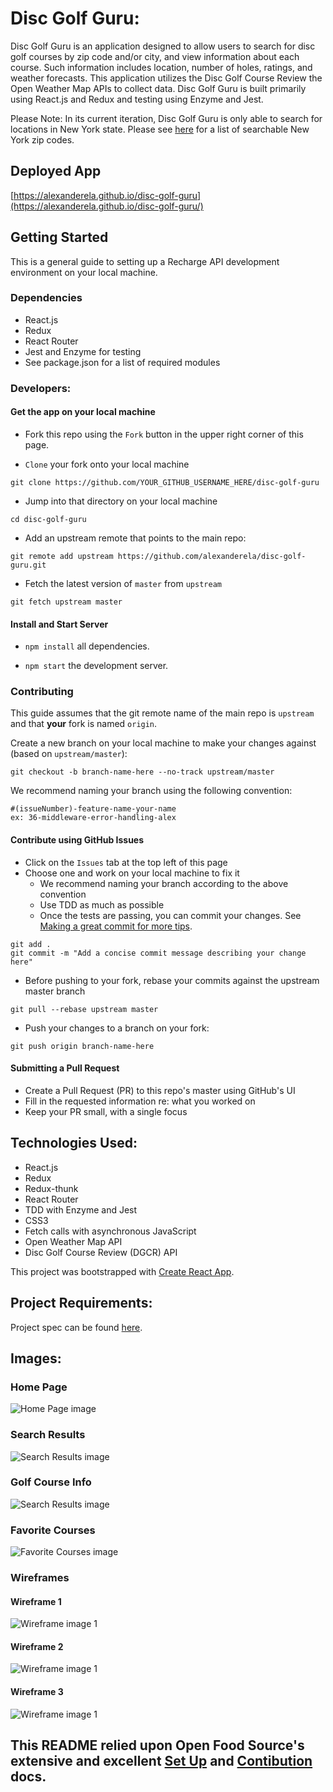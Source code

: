 # Disc Golf Guru:
Disc Golf Guru is an application designed to allow users to search for disc golf courses by zip code and/or city, and view information about each course. Such information includes location, number of holes, ratings, and weather forecasts.  This application utilizes the Disc Golf Course Review the Open Weather Map APIs to collect data.  Disc Golf Guru is built primarily using React.js and Redux and testing using Enzyme and Jest.

Please Note: In its current iteration, Disc Golf Guru is only able to search for locations in New York state.  Please see [here](https://www.zip-codes.com/state/ny.asp) for a list of searchable New York zip codes.

## Deployed App
[https://alexanderela.github.io/disc-golf-guru](https://alexanderela.github.io/disc-golf-guru/)

## Getting Started
This is a general guide to setting up a Recharge API development environment on your local machine.

### Dependencies
* React.js
* Redux
* React Router
* Jest and Enzyme for testing
* See package.json for a list of required modules

### Developers:
#### Get the app on your local machine
* Fork this repo using the `Fork` button in the upper right corner of this page.

* `Clone` your fork onto your local machine
```
git clone https://github.com/YOUR_GITHUB_USERNAME_HERE/disc-golf-guru
```

* Jump into that directory on your local machine
```
cd disc-golf-guru
```

* Add an upstream remote that points to the main repo:
```
git remote add upstream https://github.com/alexanderela/disc-golf-guru.git
```

* Fetch the latest version of `master` from `upstream`
```
git fetch upstream master
```


#### Install and Start Server

* `npm install` all dependencies.

* `npm start` the development server.


### Contributing
This guide assumes that the git remote name of the main repo is `upstream` and that **your** fork is named `origin`.

Create a new branch on your local machine to make your changes against (based on `upstream/master`):
```
git checkout -b branch-name-here --no-track upstream/master
```
We recommend naming your branch using the following convention:
```
#(issueNumber)-feature-name-your-name
ex: 36-middleware-error-handling-alex
```

#### Contribute using GitHub Issues
* Click on the `Issues` tab at the top left of this page
* Choose one and work on your local machine to fix it  
  - We recommend naming your branch according to the above convention  
  - Use TDD as much as possible 
  - Once the tests are passing, you can commit your changes. See [Making a great commit for more tips](https://github.com/openfoodfoundation/openfoodnetwork/wiki/Making-a-great-commit).  
```
git add .
git commit -m "Add a concise commit message describing your change here"
```
  - Before pushing to your fork, rebase your commits against the upstream master branch
```
git pull --rebase upstream master
```
  - Push your changes to a branch on your fork:
```
git push origin branch-name-here
```

#### Submitting a Pull Request
* Create a Pull Request (PR) to this repo's master using GitHub's UI
* Fill in the requested information re: what you worked on
* Keep your PR small, with a single focus

## Technologies Used:
- React.js
- Redux
- Redux-thunk
- React Router
- TDD with Enzyme and Jest
- CSS3
- Fetch calls with asynchronous JavaScript
- Open Weather Map API
- Disc Golf Course Review (DGCR) API

This project was bootstrapped with [Create React App](https://github.com/facebook/create-react-app).

## Project Requirements:
Project spec can be found [here](http://frontend.turing.io/projects/self-directed-project.html).

## Images:
### Home Page
![Home Page image](./src/assets/Site_Images/Home_Page.png "Home Page")

### Search Results
![Search Results image](./src/assets/Site_Images/Find_A_Course.png "Search Results")

### Golf Course Info
![Search Results image](./src/assets/Site_Images/Course_Info.png "Search Results")

### Favorite Courses
![Favorite Courses image](./src/assets/Site_Images/Favorites.png "Favorite Courses")

### Wireframes
#### Wireframe 1
![Wireframe image 1](./src/assets/Wireframes/Wireframe_Home.png "Wireframe 1")

#### Wireframe 2
![Wireframe image 1](./src/assets/Wireframes/Wireframe_Weather.png "Wireframe 1")

#### Wireframe 3
![Wireframe image 1](./src/assets/Wireframes/Wireframe_Favorites.png "Wireframe 1")

## This README relied upon Open Food Source's extensive and excellent [Set Up](https://github.com/openfoodfoundation/openfoodnetwork/blob/master/GETTING_STARTED.md) and [Contibution](https://github.com/openfoodfoundation/openfoodnetwork/blob/master/CONTRIBUTING.md) docs.
